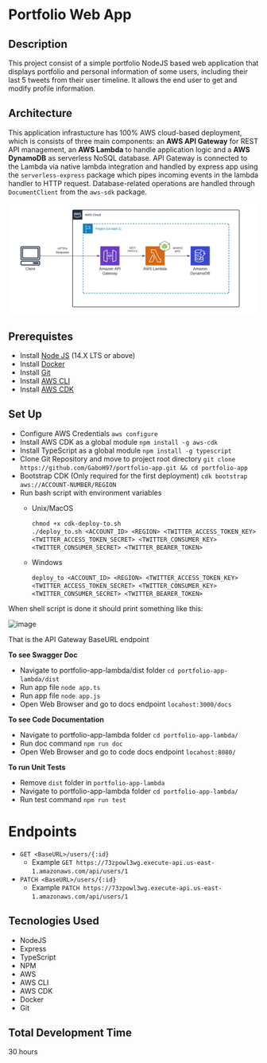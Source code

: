 # Portfolio Web App

## Description

This project consist of a simple portfolio NodeJS based web application that displays portfolio and personal information of some users, including their last 5 tweets from their user timeline. It allows the end user to get and modify profile information.

## Architecture

This application infrastucture has 100% AWS cloud-based deployment, which is consists of three main components: an **AWS API Gateway** for REST API management, an **AWS Lambda** to handle application logic and a **AWS DynamoDB** as serverless NoSQL database. API Gateway is connected to the Lambda via native lambda integration and handled by express app using the `serverless-express` package which pipes incoming events in the lambda handler to HTTP request. Database-related operations are handled through `DocumentClient` from the `aws-sdk` package.

![Portfolio App Architecture Diagram](https://github.com/GaboH97/portfolio-app/blob/main/Portfolio%20App%20Architecture%20Diagram.png?raw=true)


## Prerequistes

* Install [Node JS](https://nodejs.org/es/) (14.X LTS or above)
* Install [Docker](https://docs.docker.com/get-docker/)
* Install [Git](https://git-scm.com)
* Install [AWS CLI](https://docs.aws.amazon.com/cli/latest/userguide/install-cliv2.html)
* Install [AWS CDK](https://docs.aws.amazon.com/cdk/latest/guide/getting_started.html)

## Set Up

* Configure AWS Credentials
`aws configure`
* Install AWS CDK as a global module 
`npm install -g aws-cdk`
* Install TypeScript as a global module
`npm install -g typescript`
* Clone Git Repository and move to project root directory
`git clone https://github.com/GaboH97/portfolio-app.git && cd portfolio-app`
* Bootstrap CDK (Only required for the first deployment)
`cdk bootstrap aws://ACCOUNT-NUMBER/REGION`
* Run bash script with environment variables
    * Unix/MacOS
        ```
        chmod +x cdk-deploy-to.sh
        ./deploy_to.sh <ACCOUNT_ID> <REGION> <TWITTER_ACCESS_TOKEN_KEY> <TWITTER_ACCESS_TOKEN_SECRET> <TWITTER_CONSUMER_KEY> <TWITTER_CONSUMER_SECRET> <TWITTER_BEARER_TOKEN>
        ```
        
    * Windows
        ```
        deploy_to <ACCOUNT_ID> <REGION> <TWITTER_ACCESS_TOKEN_KEY> <TWITTER_ACCESS_TOKEN_SECRET> <TWITTER_CONSUMER_KEY> <TWITTER_CONSUMER_SECRET> <TWITTER_BEARER_TOKEN>
        ``` 

When shell script is done it should print something like this:

![image](https://user-images.githubusercontent.com/20173148/139599511-d92c636f-4dc6-437c-9558-a715d6ddc921.png)

That is the API Gateway BaseURL endpoint

**To see Swagger Doc**

   * Navigate to portfolio-app-lambda/dist folder
   `cd portfolio-app-lambda/dist`
   * Run app file
   `node app.ts`
   * Run app file
   `node app.js`
   * Open Web Browser and go to docs endpoint `locahost:3000/docs`

**To see Code Documentation**
   * Navigate to portfolio-app-lambda folder
   `cd portfolio-app-lambda/`
   * Run doc command
     `npm run doc`
   * Open Web Browser and go to code docs endpoint `locahost:8080/`


**To run Unit Tests**
   
   * Remove `dist` folder in `portfolio-app-lambda`
   * Navigate to portfolio-app-lambda folder
   `cd portfolio-app-lambda/`
   * Run test command 
     `npm run test`

# Endpoints 

* `GET <BaseURL>/users/{:id}`
   * Example `GET https://73zpowl3wg.execute-api.us-east-1.amazonaws.com/api/users/1`
* `PATCH <BaseURL>/users/{:id}`
   * Example `PATCH https://73zpowl3wg.execute-api.us-east-1.amazonaws.com/api/users/1`

## Tecnologies Used

* NodeJS
* Express
* TypeScript
* NPM
* AWS
* AWS CLI
* AWS CDK
* Docker
* Git



## Total Development Time

30 hours
